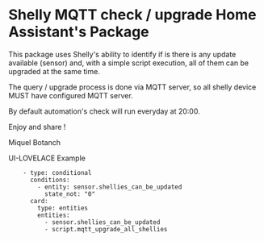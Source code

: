 # Shelly MQTT check / upgrade Home Assistant's Package

 This package uses Shelly's ability to identify if is there is any update available (sensor) and, with a simple script execution, all of them can be upgraded at the same time.

 The query / upgrade process is done via MQTT server, so all shelly device MUST have configured MQTT server.

By default automation's check will run everyday at 20:00.

Enjoy and share !

Miquel Botanch

UI-LOVELACE Example
```
    - type: conditional
      conditions:
        - entity: sensor.shellies_can_be_updated
          state_not: "0"
      card:
        type: entities
        entities:
          - sensor.shellies_can_be_updated
          - script.mqtt_upgrade_all_shellies
```
